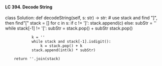 #### LC 394. Decode String
class Solution:
    def decodeString(self, s: str) -> str:
        # use stack and find "]", then find"["
        stack = []
        for c in s:
            if c != ']':
                stack.append(c)
            else:
                subStr = ''
                while stack[-1] != '[':
                    subStr = stack.pop() + subStr
                stack.pop()

                k = ''
                while stack and stack[-1].isdigit():
                    k = stack.pop() + k
                stack.append(int(k) * subStr)
                
        return ''.join(stack)